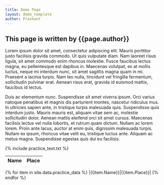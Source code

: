 ```yaml
---
title: Demo Page
layout: demo_template
author: Prashant
---
```




## This page is written by {{page.author}}

Lorem ipsum dolor sit amet, consectetur adipiscing elit. Mauris porttitor justo facilisis gravida commodo. Ut quis vulputate diam. Nam laoreet risus ligula, sit amet commodo enim rhoncus molestie. Fusce faucibus lectus magna, eu pellentesque est dapibus in. Maecenas volutpat, ex at mollis luctus, neque mi interdum nunc, sit amet sagittis magna quam in mi. Praesent a lacinia turpis. Nam leo nulla, tincidunt vel fringilla fermentum, sollicitudin pulvinar erat. Aenean risus erat, gravida id euismod mattis, faucibus id lectus.

Duis ac elementum nunc. Suspendisse sit amet viverra ipsum. Orci varius natoque penatibus et magnis dis parturient montes, nascetur ridiculus mus. In ultricies sapien ante, in tristique turpis malesuada quis. Suspendisse quis interdum justo. Mauris mauris est, aliquam vitae sem ac, molestie sollicitudin dolor. Aenean mattis eleifend orci sit amet cursus. Maecenas facilisis lectus vel nulla lobortis, et rutrum quam dictum. Nullam ac lorem lorem. Proin ante lacus, auctor at enim quis, dignissim malesuada turpis. Nullam ex ipsum, rhoncus vitae velit eu, tristique luctus ante. Aliquam ac metus magna. Suspendisse egestas quis dui eu facilisis.

{% include practice_text.txt %}

|Name|Place|
|---|---|
{% for item in site.data.practice_data %}
|{{item.Name}}|{{item.Place}}|
{% endfor %}